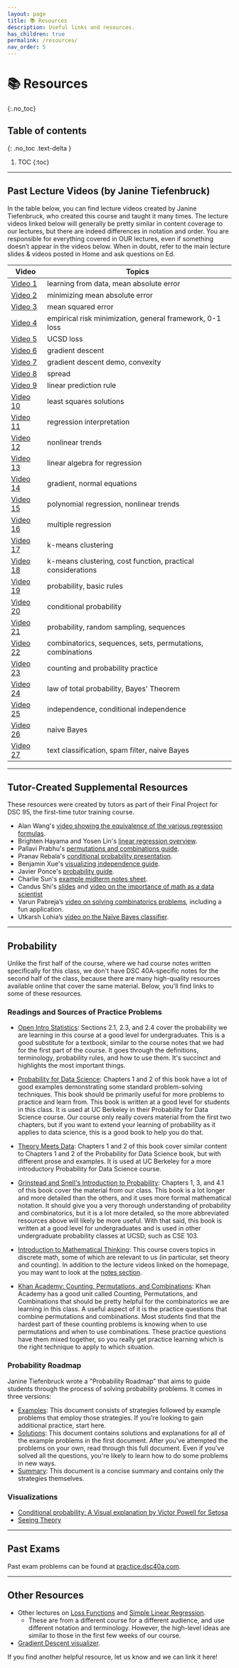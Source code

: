 ```yaml
---
layout: page
title: 📚 Resources
description: Useful links and resources.
has_children: true
permalink: /resources/
nav_order: 5
---
```


# 📚 Resources
{:.no_toc}

## Table of contents
{: .no_toc .text-delta }

1. TOC
{:toc}

---

## Past Lecture Videos (by Janine Tiefenbruck)

In the table below, you can find lecture videos created by Janine Tiefenbruck, who created this course and taught it many times. The lecture videos linked below will generally be pretty similar in content coverage to our lectures, but there are indeed differences in notation and order. You are responsible for everything covered in OUR lectures, even if something doesn’t appear in the videos below. When in doubt, refer to the main lecture slides & videos posted in Home and ask questions on Ed.

| **Video** | **Topics** |
| --- | --- |
|[Video 1](https://youtu.be/6tP6crJr32U) | learning from data, mean absolute error|  
|[Video 2](https://youtu.be/ad2S7XnCSVc) | minimizing mean absolute error |
|[Video 3](https://youtu.be/LYJW_2odH_E) | mean squared error |
|[Video 4](https://youtu.be/usam2JTOaLg) | empirical risk minimization, general framework, 0-1 loss |
|[Video 5](https://youtu.be/Syw_PfmWDRg) | UCSD loss |
|[Video 6](https://youtu.be/F2ImJ3dkkZ8) | gradient descent |
|[Video 7](https://youtu.be/1TjwPNY2Gzw) | gradient descent demo, convexity |
|[Video 8](https://youtu.be/NdkDK3Jb6SY) | spread |
|[Video 9](https://youtu.be/3RiaKo2jGIk) | linear prediction rule |
|[Video 10](https://youtu.be/Ac1EFASUA9M)| least squares solutions |
|[Video 11](https://youtu.be/0sWcrJSAUFQ)| regression interpretation |
|[Video 12](https://youtu.be/bTp4vMu_9N0)| nonlinear trends |
|[Video 13](https://youtu.be/7k3KtI4NFas)| linear algebra for regression |
|[Video 14](https://youtu.be/2ebdHtxb4as)| gradient, normal equations |
|[Video 15](https://youtu.be/uIbnLq6IZLI)| polynomial regression, nonlinear trends |
|[Video 16](https://youtu.be/tuezO9tiXnE)| multiple regression |
|[Video 17](https://youtu.be/dDn6iPpbH4E)| k-means clustering |
|[Video 18](https://youtu.be/UPxe97Wc1gM)| k-means clustering, cost function, practical considerations |
|[Video 19](https://youtu.be/ikLzykAaLOk)| probability, basic rules |
|[Video 20](https://youtu.be/qHOG3yc4UzE)| conditional probability |
|[Video 21](https://youtu.be/-3v6UZ_Cq9k)| probability, random sampling, sequences |
|[Video 22](https://youtu.be/AfM9akq6PL0)| combinatorics, sequences, sets, permutations, combinations |
|[Video 23](https://youtu.be/fuaFj7aeg9I)| counting and probability practice |
|[Video 24](https://youtu.be/I3ZHwf8qWS4)| law of total probability, Bayes' Theorem |
|[Video 25](https://youtu.be/AUiX4gWWsuE)| independence, conditional independence |
|[Video 26](https://youtu.be/WLQMoA4ZAus)| naive Bayes |
|[Video 27](https://youtu.be/4tGtziW901Y)| text classification, spam filter, naive Bayes | 

---

## Tutor-Created Supplemental Resources

These resources were created by tutors as part of their Final Project for DSC 95, the first-time tutor training course.

- Alan Wang's [video showing the equivalence of the various regression formulas](https://youtu.be/h2qMB1g9zSQ?si=55ziwlomsIFkC9d7).
- Brighten Hayama and Yosen Lin's [linear regression overview](https://drive.google.com/file/d/1ayBd1EdM5O4jmPgi0DtM2eWKNp5262nD/view?usp=sharing).
- Pallavi Prabhu's [permutations and combinations guide](https://drive.google.com/file/d/1v5AFjUSzeleVQBe2m2Wd27ViSUC00sY6/view?usp=sharing).
- Pranav Rebala's [conditional probability presentation](https://docs.google.com/presentation/d/1s-W4NTHwfBKBFdB1fjqDXmWPk69G0K0nse7ukfRQ2bw/edit?usp=sharing).
- Benjamin Xue's [visualizing independence guide](https://docs.google.com/document/d/e/2PACX-1vTV_h_3yrVwY5JAZ2ZIyKQ6J84t3jsHtaoEMDpduumvtWu5idmf1timb9SfrEpqMdqqkYPvpjqned8Z/pub).
- Javier Ponce's [probability guide](https://docs.google.com/presentation/d/1INFkQA6H06NEicGpzEMornQWaAwYb1zUVRPOF9nGSDw/edit?usp=sharing).
- Charlie Sun's [example midterm notes sheet](https://drive.google.com/file/d/1XRW26AeMzdvOu-LNks-4sso6e1xXcH4b/view?usp=sharing).
- Candus Shi's [slides](https://docs.google.com/presentation/d/1_SvEkGPlfel_NfSg4w-M5HvEa8UdO24l9FW4VokmuaQ/edit?usp=sharing) and [video on the importance of math as a data scientist](https://drive.google.com/file/d/1dMej66xoUzj5g10XvOn4i4fq5Ri1-HQ3/view?usp=sharing)
- Varun Pabreja’s [video on solving combinatorics problems](https://www.youtube.com/watch?v=8PndRAcRC1Q), including a fun application.
- Utkarsh Lohia’s [video on the Naïve Bayes classifier](https://www.youtube.com/watch?v=3yCu_l2uBAw).


---

## Probability

Unlike the first half of the course, where we had course notes written specifically for this class, we don't have DSC 40A-specific notes for the second half of the class, because there are many high-quality resources available online that cover the same material. Below, you'll find links to some of these resources.

### Readings and Sources of Practice Problems

- [Open Intro Statistics](https://leanpub.com/os): Sections 2.1, 2.3, and 2.4 cover the probability we are learning in this course at a good level for undergraduates. This is a good substitute for a textbook, similar to the course notes that we had for the first part of the course. It goes through the definitions, terminology, probability rules, and how to use them. It's succinct and highlights the most important things.

- [Probability for Data Science](https://textbook.prob140.org/): Chapters 1 and 2 of this book have a lot of good examples demonstrating some standard problem-solving techniques. This book should be primarily useful for more problems to practice and learn from. This book is written at a good level for students in this class. It is used at UC Berkeley in their Probability for Data Science course. Our course only really covers material from the first two chapters, but if you want to extend your learning of probability as it applies to data science, this is a good book to help you do that.

- [Theory Meets Data](http://stat88.org/textbook/content/intro.html): Chapters 1 and 2 of this book cover similar content to Chapters 1 and 2 of the Probability for Data Science book, but with different prose and examples. It is used at UC Berkeley for a more introductory Probability for Data Science course.

- [Grinstead and Snell's Introduction to Probability](https://cse103.github.io/Resources/GrinsteadSnell.pdf): Chapters 1, 3, and 4.1 of this book cover the material from our class. This book is a lot longer and more detailed than the others, and it uses more formal mathematical notation. It should give you a very thorough understanding of probability and combinatorics, but it is a lot more detailed, so the more abbreviated resources above will likely be more useful. With that said, this book is written at a good level for undergraduates and is used in other undergraduate probability classes at UCSD, such as CSE 103.

- [Introduction to Mathematical Thinking](http://imt-decal.org): This course covers topics in discrete math, some of which are relevant to us (in particular, set theory and counting). In addition to the lecture videos linked on the homepage, you may want to look at the [notes section](http://notes.imt-decal.org).

- [Khan Academy: Counting, Permutations, and Combinations](https://www.khanacademy.org/math/statistics-probability/counting-permutations-and-combinations#combinatorics-probability): Khan Academy has a good unit called Counting, Permutations, and Combinations that should be pretty helpful for the combinatorics we are learning in this class. A useful aspect of it is the practice questions that combine permutations and combinations. Most students find that the hardest part of these counting problems is knowing when to use permutations and when to use combinations. These practice questions have them mixed together, so you really get practice learning which is the right technique to apply to which situation.

### Probability Roadmap
Janine Tiefenbruck wrote a "Probability Roadmap" that aims to guide students through the process of solving probability problems. It comes in three versions:
- [Examples](../resources/probability/Probability_Roadmap_With_Examples.pdf): This document consists of strategies followed by example problems that employ those strategies. If you're looking to gain additional practice, start here.
- [Solutions](../resources/probability/Probability_Roadmap_With_Solutions.pdf): This document contains solutions and explanations for all of the example problems in the first document. After you've attempted the problems on your own, read through this full document. Even if you've solved all the questions, you're likely to learn how to do some problems in new ways.
- [Summary](../resources/probability/Probability_Roadmap_Summary.pdf): This document is a concise summary and contains only the strategies themselves.

### Visualizations

- [Conditional probability: A Visual explanation by Victor Powell for Setosa](https://setosa.io/conditional/)
- [Seeing Theory](https://seeing-theory.brown.edu)

---

## Past Exams

Past exam problems can be found at [practice.dsc40a.com](https://practice.dsc40a.com).

<!-- Below, you'll find some exams (and in some cases, their solutions) from previous offerings of the course. You must be logged into your @ucsd.edu Google account to access these. -->

<!-- Some things to keep in mind:
- Certain offerings of the course had one midterm and others had two. Usually, Midterm 1 covered empirical risk minimization, and Midterm 2 covered probability. 
- Topic coverage and ordering has changed over time, so the content in our exams won't necessarily exactly match the content of these past exams.
- Some of these exams were given as closed-book exams and others allowed the use of resources. 
 -->

<!-- | Quarter | Instructor(s) | Midterm/Midterm 1 | Midterm 2 | Final |
| --- | --- | --- |
| Fall 2021 | Suraj Rampure | [Blank](https://drive.google.com/file/d/1izK0af67J0ub0keAVkO-T7piaG_PIIGF/view?usp=sharing), [Solutions](https://drive.google.com/file/d/1LjOZmJ2EiO8odPti5lPO4WzxrZ3znGb2/view?usp=sharing) | -- | [Blank](https://drive.google.com/file/d/1CeQe1_X9nBG7Lxut9nffJfICL9-FkF0o/view?usp=sharing), [Solutions](https://drive.google.com/file/d/1HQhEv6gzKlURDYLpN8bF07_n46e5IUVk/view?usp=sharing) |
| Spring 2021 | Janine Tiefenbruck | [Blank](https://drive.google.com/file/d/159JnzNtjw0okeucxBXmunU9u_H2ka2sa/view?usp=sharing), [Solutions](https://drive.google.com/file/d/1XZyNNI5bHM0QjkmdVm5XhqcGpKliaRgO/view?usp=sharing), [**Videos 🎬**](https://www.youtube.com/playlist?list=PLDNbnocpJUhbNgdRB1D82Vn-BWWw7Fj6O) | -- | Part 1: [Blank](https://drive.google.com/file/d/1-J48ZsXeipJ_MQppCUWj0djafmMVC1nz/view?usp=sharing), [Solutions](https://drive.google.com/file/d/18-JfCPXTVMBqOpbEqtgFTh45erm97cV5/view?usp=sharing) |
| Winter 2021 | Gal Mishne | [Blank](https://drive.google.com/file/d/13MMQfqO11QiXjfEkFh3Ftua2U205GyVG/view?usp=sharing), [Solutions](https://drive.google.com/file/d/1EymkLTxyTTA7LzeWArWIwlYi5Frt1Brm/view?usp=sharing) | [Blank](https://drive.google.com/file/d/1sXDFx1chSvEo-2IujX04entAtWRdEssz/view?usp=sharing), [Solutions](https://drive.google.com/file/d/1ZumQumC0XS-nFbjyhx3Ol1WFITFnJgMT/view?usp=sharing) | Part 1: [Solutions](https://drive.google.com/file/d/1ptFdOOMKJ0dJxtX8Fg5otHdeyMuQhT3f/view?usp=sharing) <br> Part 2: [Solutions](https://drive.google.com/file/d/1VBqzXtnWGhSwMBU-ydXtfZZdde2wDzNt/view?usp=sharing) |
| Fall 2020 | Janine Tiefenbruck, Yian Ma | [Blank](https://drive.google.com/file/d/1n_yvPUyGfp9p6406FXrTD52xc_Tctykv/view?usp=sharing), [Solutions](https://drive.google.com/file/d/1sOFCym0FrMF7ZCf_Q6Gz3icF8iIdlkPt/view?usp=sharing) | -- | Part 1: [Blank](https://drive.google.com/file/d/1xx0ovIBlmlNM2Jls6CIcyxsIYcwBNdic/view?usp=sharing), [Solutions](https://drive.google.com/file/d/1jbIO2xz0MMSTs1VUlu07yiNJYrMRU8Np/view?usp=sharing) |
| Spring 2020 | Janine Tiefenbruck | [Blank](https://drive.google.com/file/d/1rORHtb7uw9hsYec-2LWwKMh3ikEaxVVf/view?usp=sharing), [**Videos 🎬**](https://www.youtube.com/playlist?list=PLDNbnocpJUhZPkdrIW984vwcTAdEX0Lam) | -- | Part 1: [Blank](https://drive.google.com/file/d/1LPnysH4z6aadrJPqwSXtk_APs1jaXMr3/view?usp=sharing) |
| Winter 2020 | Justin Eldridge | [Solutions](https://drive.google.com/file/d/1-eQjRyfl-v8IkLuvJYnYTdtw0T72I87C/view?usp=sharing) | [Solutions](https://drive.google.com/file/d/1cIq2W52LJVrNbC4hnL1oeU4JtyOpwCIW/view?usp=sharing) | [Solutions](https://drive.google.com/file/d/17_ITSLkzNdJhWezBqJsORhiaViIWW6aV/view?usp=sharing) | -->

---

## Other Resources

- Other lectures on [Loss Functions](http://ds100.org/su20/lecture/lec11) and [Simple Linear Regression](http://ds100.org/su20/lecture/lec12/).
    - These are from a different course for a different audience, and use different notation and terminology. However, the high-level ideas are similar to those in the first few weeks of our course.
- [Gradient Descent visualizer](https://uclaacm.github.io/gradient-descent-visualiser/#playground).

If you find another helpful resource, let us know and we can link it here! 